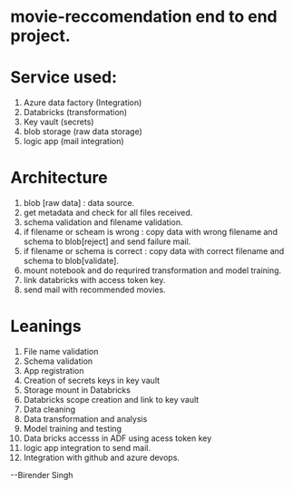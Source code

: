 # movie-reccomendation end to end project.

Service used:
==============

1. Azure data factory (Integration)
2. Databricks (transformation)
3. Key vault (secrets)
4. blob storage (raw data storage)
5. logic app (mail integration)


Architecture
================
                                               
1. blob [raw data] : data source. 
2. get metadata and check for all files received.
3. schema validation and filename validation.
4. if filename or scheam is wrong : copy data with wrong filename and schema to blob[reject] and send failure mail.                 
5. if filename or schema is correct : copy data with correct filename and schema to blob[validate].  
6. mount notebook and do requrired transformation and model training. 
7. link databricks with access token key. 
8. send mail with recommended movies.
                                                                                                                                                                                                        


Leanings
===========================

1. File name validation
2. Schema validation
3. App registration
4. Creation of secrets keys in key vault
5. Storage mount in Databricks
6. Databricks scope creation and link to key vault
7. Data cleaning
8. Data transformation and analysis
9. Model training and testing
10. Data bricks accesss in ADF using acess token key
11. logic app integration to send mail.
13. Integration with github and azure devops.


--Birender Singh
